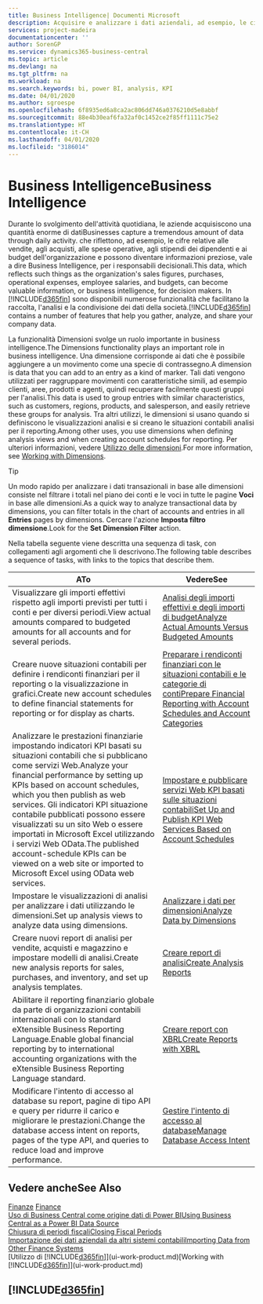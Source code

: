 ```yaml
---
title: Business Intelligence| Documenti Microsoft
description: Acquisire e analizzare i dati aziendali, ad esempio, le cifre relative alle vendite, agli acquisti, alle spese operative, agli stipendi dei dipendenti e ai budget che possono diventare informazioni preziose, vale a dire Business Intelligence, per prendere le decisioni.
services: project-madeira
documentationcenter: ''
author: SorenGP
ms.service: dynamics365-business-central
ms.topic: article
ms.devlang: na
ms.tgt_pltfrm: na
ms.workload: na
ms.search.keywords: bi, power BI, analysis, KPI
ms.date: 04/01/2020
ms.author: sgroespe
ms.openlocfilehash: 6f8935ed6a8ca2ac806dd746a0376210d5e8abbf
ms.sourcegitcommit: 88e4b30eaf6fa32af0c1452ce2f85ff1111c75e2
ms.translationtype: HT
ms.contentlocale: it-CH
ms.lasthandoff: 04/01/2020
ms.locfileid: "3186014"
---
```

# <a name="business-intelligence"></a><span data-ttu-id="072c2-103">Business Intelligence</span><span class="sxs-lookup"><span data-stu-id="072c2-103">Business Intelligence</span></span>
<span data-ttu-id="072c2-104">Durante lo svolgimento dell'attività quotidiana, le aziende acquisiscono una quantità enorme di dati</span><span class="sxs-lookup"><span data-stu-id="072c2-104">Businesses capture a tremendous amount of data through daily activity.</span></span> <span data-ttu-id="072c2-105">che riflettono, ad esempio, le cifre relative alle vendite, agli acquisti, alle spese operative, agli stipendi dei dipendenti e ai budget dell'organizzazione e possono diventare informazioni preziose, vale a dire Business Intelligence, per i responsabili decisionali.</span><span class="sxs-lookup"><span data-stu-id="072c2-105">This data, which reflects such things as the organization's sales figures, purchases, operational expenses, employee salaries, and budgets, can become valuable information, or business intelligence, for decision makers.</span></span> <span data-ttu-id="072c2-106">In [!INCLUDE[d365fin](includes/d365fin_md.md)] sono disponibili numerose funzionalità che facilitano la raccolta, l'analisi e la condivisione dei dati della società.</span><span class="sxs-lookup"><span data-stu-id="072c2-106">[!INCLUDE[d365fin](includes/d365fin_md.md)] contains a number of features that help you gather, analyze, and share your company data.</span></span>

<span data-ttu-id="072c2-107">La funzionalità Dimensioni svolge un ruolo importante in business intelligence.</span><span class="sxs-lookup"><span data-stu-id="072c2-107">The Dimensions functionality plays an important role in business intelligence.</span></span> <span data-ttu-id="072c2-108">Una dimensione corrisponde ai dati che è possibile aggiungere a un movimento come una specie di contrassegno.</span><span class="sxs-lookup"><span data-stu-id="072c2-108">A dimension is data that you can add to an entry as a kind of marker.</span></span> <span data-ttu-id="072c2-109">Tali dati vengono utilizzati per raggruppare movimenti con caratteristiche simili, ad esempio clienti, aree, prodotti e agenti, quindi recuperare facilmente questi gruppi per l'analisi.</span><span class="sxs-lookup"><span data-stu-id="072c2-109">This data is used to group entries with similar characteristics, such as customers, regions, products, and salesperson, and easily retrieve these groups for analysis.</span></span> <span data-ttu-id="072c2-110">Tra altri utilizzi, le dimensioni si usano quando si definiscono le visualizzazioni analisi e si creano le situazioni contabili analisi per il reporting.</span><span class="sxs-lookup"><span data-stu-id="072c2-110">Among other uses, you use dimensions  when defining analysis views and when creating account schedules for reporting.</span></span> <span data-ttu-id="072c2-111">Per ulteriori informazioni, vedere [Utilizzo delle dimensioni](finance-dimensions.md).</span><span class="sxs-lookup"><span data-stu-id="072c2-111">For more information, see [Working with Dimensions](finance-dimensions.md).</span></span>

> [!TIP]
> <span data-ttu-id="072c2-112">Un modo rapido per analizzare i dati transazionali in base alle dimensioni consiste nel filtrare i totali nel piano dei conti e le voci in tutte le pagine **Voci** in base alle dimensioni.</span><span class="sxs-lookup"><span data-stu-id="072c2-112">As a quick way to analyze transactional data by dimensions, you can filter totals in the chart of accounts and entries in all **Entries** pages by dimensions.</span></span> <span data-ttu-id="072c2-113">Cercare l'azione **Imposta filtro dimensione**.</span><span class="sxs-lookup"><span data-stu-id="072c2-113">Look for the **Set Dimension Filter** action.</span></span>  

<span data-ttu-id="072c2-114">Nella tabella seguente viene descritta una sequenza di task, con collegamenti agli argomenti che li descrivono.</span><span class="sxs-lookup"><span data-stu-id="072c2-114">The following table describes a sequence of tasks, with links to the topics that describe them.</span></span>  

| <span data-ttu-id="072c2-115">A</span><span class="sxs-lookup"><span data-stu-id="072c2-115">To</span></span> | <span data-ttu-id="072c2-116">Vedere</span><span class="sxs-lookup"><span data-stu-id="072c2-116">See</span></span> |
| --- | --- |
|<span data-ttu-id="072c2-117">Visualizzare gli importi effettivi rispetto agli importi previsti per tutti i conti e per diversi periodi.</span><span class="sxs-lookup"><span data-stu-id="072c2-117">View actual amounts compared to budgeted amounts for all accounts and for several periods.</span></span>|[<span data-ttu-id="072c2-118">Analisi degli importi effettivi e degli importi di budget</span><span class="sxs-lookup"><span data-stu-id="072c2-118">Analyze Actual Amounts Versus Budgeted Amounts</span></span>](bi-how-analyze-actual-versus-budget.md)|
|<span data-ttu-id="072c2-119">Creare nuove situazioni contabili per definire i rendiconti finanziari per il reporting o la visualizzazione in grafici.</span><span class="sxs-lookup"><span data-stu-id="072c2-119">Create new account schedules to define financial statements for reporting or for display as charts.</span></span>|[<span data-ttu-id="072c2-120">Preparare i rendiconti finanziari con le situazioni contabili e le categorie di conti</span><span class="sxs-lookup"><span data-stu-id="072c2-120">Prepare Financial Reporting with Account Schedules and Account Categories</span></span>](bi-how-work-account-schedule.md)|
|<span data-ttu-id="072c2-121">Analizzare le prestazioni finanziarie impostando indicatori KPI basati su situazioni contabili che si pubblicano come servizi Web.</span><span class="sxs-lookup"><span data-stu-id="072c2-121">Analyze your financial performance by setting up KPIs based on account schedules, which you then publish as web services.</span></span> <span data-ttu-id="072c2-122">Gli indicatori KPI situazione contabile pubblicati possono essere visualizzati su un sito Web o essere importati in Microsoft Excel utilizzando i servizi Web OData.</span><span class="sxs-lookup"><span data-stu-id="072c2-122">The published account-schedule KPIs can be viewed on a web site or imported to Microsoft Excel using OData web services.</span></span>|[<span data-ttu-id="072c2-123">Impostare e pubblicare servizi Web KPI basati sulle situazioni contabili</span><span class="sxs-lookup"><span data-stu-id="072c2-123">Set Up and Publish KPI Web Services Based on Account Schedules</span></span>](bi-how-to-set-up-and-publish-kpi-web-services-based-on-account-schedules.md)|
|<span data-ttu-id="072c2-124">Impostare le visualizzazioni di analisi per analizzare i dati utilizzando le dimensioni.</span><span class="sxs-lookup"><span data-stu-id="072c2-124">Set up analysis views to analyze data using dimensions.</span></span>|[<span data-ttu-id="072c2-125">Analizzare i dati per dimensioni</span><span class="sxs-lookup"><span data-stu-id="072c2-125">Analyze Data by Dimensions</span></span>](bi-how-analyze-data-dimension.md)|
|<span data-ttu-id="072c2-126">Creare nuovi report di analisi per vendite, acquisti e magazzino e impostare modelli di analisi.</span><span class="sxs-lookup"><span data-stu-id="072c2-126">Create new analysis reports for sales, purchases, and inventory, and set up analysis templates.</span></span>|[<span data-ttu-id="072c2-127">Creare report di analisi</span><span class="sxs-lookup"><span data-stu-id="072c2-127">Create Analysis Reports</span></span>](bi-how-create-analysis-views-reports.md)|
|<span data-ttu-id="072c2-128">Abilitare il reporting finanziario globale da parte di organizzazioni contabili internazionali con lo standard eXtensible Business Reporting Language.</span><span class="sxs-lookup"><span data-stu-id="072c2-128">Enable global financial reporting by to international accounting organizations with the eXtensible Business Reporting Language standard.</span></span>|[<span data-ttu-id="072c2-129">Creare report con XBRL</span><span class="sxs-lookup"><span data-stu-id="072c2-129">Create Reports with XBRL</span></span>](bi-create-reports-with-xbrl.md)|
|<span data-ttu-id="072c2-130">Modificare l'intento di accesso al database su report, pagine di tipo API e query per ridurre il carico e migliorare le prestazioni.</span><span class="sxs-lookup"><span data-stu-id="072c2-130">Change the database access intent on reports, pages of the type API, and queries to reduce load and improve performance.</span></span>|[<span data-ttu-id="072c2-131">Gestire l'intento di accesso al database</span><span class="sxs-lookup"><span data-stu-id="072c2-131">Manage Database Access Intent</span></span>](admin-data-access-intent.md)|

## <a name="see-also"></a><span data-ttu-id="072c2-132">Vedere anche</span><span class="sxs-lookup"><span data-stu-id="072c2-132">See Also</span></span>
<span data-ttu-id="072c2-133">[Finanze](finance.md)  </span><span class="sxs-lookup"><span data-stu-id="072c2-133">[Finance](finance.md)  </span></span>  
[<span data-ttu-id="072c2-134">Uso di Business Central come origine dati di Power BI</span><span class="sxs-lookup"><span data-stu-id="072c2-134">Using Business Central as a Power BI Data Source</span></span>](across-how-use-financials-data-source-powerbi.md)  
[<span data-ttu-id="072c2-135">Chiusura di periodi fiscali</span><span class="sxs-lookup"><span data-stu-id="072c2-135">Closing Fiscal Periods</span></span>](year-close-years-periods.md)  
[<span data-ttu-id="072c2-136">Importazione dei dati aziendali da altri sistemi contabili</span><span class="sxs-lookup"><span data-stu-id="072c2-136">Importing Data from Other Finance Systems</span></span>](across-import-data-configuration-packages.md)  
<span data-ttu-id="072c2-137">[Utilizzo di [!INCLUDE[d365fin](includes/d365fin_md.md)]](ui-work-product.md)</span><span class="sxs-lookup"><span data-stu-id="072c2-137">[Working with [!INCLUDE[d365fin](includes/d365fin_md.md)]](ui-work-product.md)</span></span>

## [!INCLUDE[d365fin](includes/free_trial_md.md)]  
